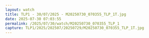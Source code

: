 ```yaml
---
layout: watch
title: TLP1 - 30/07/2025 - M20250730_070355_TLP_1T.jpg
date: 2025-07-30 07:03:55
permalink: /2025/07/30/watch/M20250730_070355_TLP_1
capture: TLP1/2025/202507/20250729/M20250730_070355_TLP_1T.jpg
---
```

